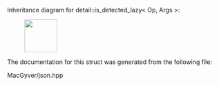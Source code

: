 <div id="structdetail_1_1is__detected__lazy">

</div>

<span id="structdetail_1_1is__detected__lazy"
label="structdetail_1_1is__detected__lazy"></span> Inheritance diagram
for detail::is_detected_lazy$<$ Op, Args $>$:

<figure>
<div class="center">
<img src="structdetail_1_1is__detected__lazy" style="height:2cm" />
</div>
</figure>

The documentation for this struct was generated from the following file:

<div class="DoxyCompactItemize">

MacGyver/json.hpp

</div>
